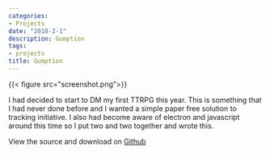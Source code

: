 ```yaml
---
categories:
- Projects
date: "2018-2-1"
description: Gumption
tags:
- projects
title: Gumption
---
```


{{< figure src="screenshot.png">}}

I had decided to start to DM my first TTRPG this year. This is something that I had never done before and I wanted a simple paper free solution to tracking initiative. I also had become aware of electron and javascript around this time so I put two and two together and wrote this. 

View the source and download on [Github](https://github.com/jameschip/Gumption) 

